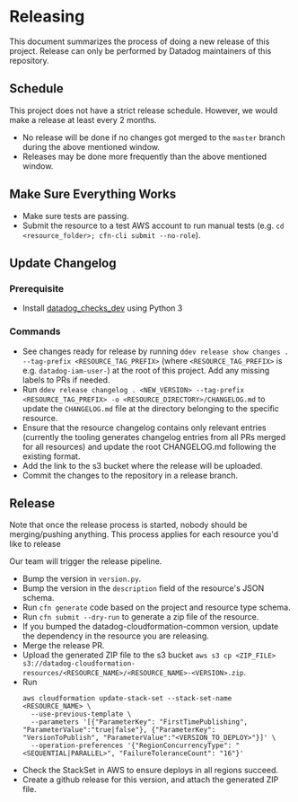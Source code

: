 # Releasing

This document summarizes the process of doing a new release of this project.
Release can only be performed by Datadog maintainers of this repository.

## Schedule
This project does not have a strict release schedule. However, we would make a release at least every 2 months.
  - No release will be done if no changes got merged to the `master` branch during the above mentioned window.
  - Releases may be done more frequently than the above mentioned window.

## Make Sure Everything Works

* Make sure tests are passing.
* Submit the resource to a test AWS account to run manual tests (e.g. `cd <resource_folder>; cfn-cli submit --no-role`).

## Update Changelog

### Prerequisite

- Install [datadog_checks_dev](https://datadoghq.dev/integrations-core/setup/#ddev) using Python 3

### Commands

- See changes ready for release by running `ddev release show changes . --tag-prefix <RESOURCE_TAG_PREFIX>` (where `<RESOURCE_TAG_PREFIX>` is e.g. `datadog-iam-user-`) at the root of this project. Add any missing labels to PRs if needed.
- Run `ddev release changelog . <NEW_VERSION> --tag-prefix <RESOURCE_TAG_PREFIX> -o <RESOURCE_DIRECTORY>/CHANGELOG.md` to update the `CHANGELOG.md` file at the directory belonging to the specific resource.
- Ensure that the resource changelog contains only relevant entries (currently the tooling generates changelog entries from all PRs merged for all resources) and update the root CHANGELOG.md following the existing format.
- Add the link to the s3 bucket where the release will be uploaded.
- Commit the changes to the repository in a release branch.

## Release

Note that once the release process is started, nobody should be merging/pushing anything. This process applies for each resource you'd like to release

Our team will trigger the release pipeline.

* Bump the version in `version.py`.
* Bump the version in the `description` field of the resource's JSON schema.
* Run `cfn generate` code based on the project and resource type schema.
* Run `cfn submit --dry-run` to generate a zip file of the resource.
* If you bumped the datadog-cloudformation-common version, update the dependency in the resource you are releasing.
* Merge the release PR.
* Upload the generated ZIP file to the s3 bucket `aws s3 cp <ZIP_FILE> s3://datadog-cloudformation-resources/<RESOURCE_NAME>/<RESOURCE_NAME>-<VERSION>.zip`.
* Run
    ```
    aws cloudformation update-stack-set --stack-set-name <RESOURCE_NAME> \
      --use-previous-template \
      --parameters '[{"ParameterKey": "FirstTimePublishing", "ParameterValue":"true|false"}, {"ParameterKey": "VersionToPublish", "ParameterValue":"<VERSION_TO_DEPLOY>"}]' \
      --operation-preferences '{"RegionConcurrencyType": "<SEQUENTIAL|PARALLEL>", "FailureToleranceCount": "16"}'
    ```
* Check the StackSet in AWS to ensure deploys in all regions succeed.
* Create a github release for this version, and attach the generated ZIP file.
